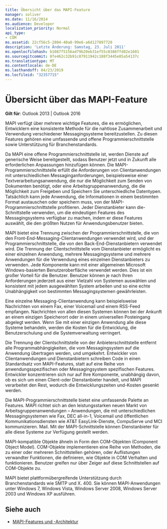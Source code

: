 ```yaml
---
title: Übersicht über das MAPI-Feature
manager: soliver
ms.date: 11/16/2014
ms.audience: Developer
localization_priority: Normal
api_type:
- COM
ms.assetid: 22cf56c5-2804-40a8-99e6-a6d127897720
description: 'Letzte Änderung: Samstag, 23. Juli 2011'
ms.openlocfilehash: b1087f5156ad79b20eb31ef55c0388ffd82e1601
ms.sourcegitcommit: 8fe462c32b91c87911942c188f3445e85a54137c
ms.translationtype: MT
ms.contentlocale: de-DE
ms.lasthandoff: 04/23/2019
ms.locfileid: "32357715"
---
```

# <a name="mapi-feature-overview"></a>Übersicht über das MAPI-Feature
 
**Gilt für**: Outlook 2013 | Outlook 2016 
  
MAPI verfügt über mehrere wichtige Features, die es ermöglichen, Entwicklern eine konsistente Methode für die nahtlose Zusammenarbeit und Verwendung verschiedener Messagingsysteme bereitzustellen. Zu diesen Features gehören eine umfassende und offene Programmierschnittstelle sowie Unterstützung für Branchenstandards. 
  
Da MAPI eine offene Programmierschnittstelle ist, werden Dienste auf generische Weise bereitgestellt, sodass Benutzer jetzt und in Zukunft alle erforderlichen Anpassungen hinzufügen können. Die MAPI-Programmierschnittstelle erfüllt die Anforderungen von Clientanwendungen mit unterschiedlichen Messaginganforderungen, beispielsweise einer Textverarbeitungsanwendung, die nur die Möglichkeit zum Senden von Dokumenten benötigt, oder eine Arbeitsgruppenanwendung, die die Möglichkeit zum Freigeben und Speichern Sie unterschiedliche Datentypen. Tatsächlich kann jede Anwendung, die Informationen in einem bestimmten Format austauschen oder speichern muss, von der MAPI-Programmierschnittstelle profitieren. Jeder Dienstanbieter kann die-Schnittstelle verwenden, um die eindeutigen Features des Messagingsystems verfügbar zu machen, indem er diese Features auswählt, die den größten Nutzen für Anwendungsbenutzer bieten.
  
MAPI bietet eine Trennung zwischen der Programmierschnittstelle, die von den Front-End-Messaging-Clientanwendungen verwendet wird, und der Programmierschnittstelle, die von den Back-End-Dienstanbietern verwendet wird. Die Trennung der Clientschnittstelle vom Dienstanbieter ermöglicht es einer einzelnen Anwendung, mehrere Messagingsysteme und mehrere Anwendungen für die Verwendung eines einzelnen Dienstanbieters zu verwenden. Jede Komponente kann mit einer allgemeinen Microsoft Windows-basierten Benutzeroberfläche verwendet werden. Dies ist ein großer Vorteil für die Benutzer. Benutzer können je nach Ihren Anforderungen jederzeit aus einer Vielzahl von Systemen auswählen und konsistent mit jedem ausgewählten System arbeiten und so eine echte Unabhängigkeit von bestimmten Messagingsystemen gewährleisten. 
  
Eine einzelne Messaging-Clientanwendung kann beispielsweise Nachrichten von einem Fax, einer Voicemail und einem RSS-Feed empfangen. Nachrichten von allen diesen Systemen können bei der Ankunft an einem einzigen Speicherort oder in einem universellen Posteingang abgelegt werden. Wenn Sie mit einer einzigen Anwendung alle diese Systeme behandeln, werden die Kosten für die Entwicklung, die Benutzerschulung und die Systemverwaltung verringert. 
  
Die Trennung der Clientschnittstelle von der Anbieterschnittstelle entfernt alle Programmabhängigkeiten, die vom Messagingsystem auf die Anwendung übertragen werden, und umgekehrt. Entwickler von Clientanwendungen und Dienstanbietern schreiben Code in einen Standardsatz von MAPI-Features, statt auf eine Reihe von anwendungsspezifischen oder Messagingsystem spezifischen Features. Entwickler konzentrieren sich nur auf Ihre Komponente, unabhängig davon, ob es sich um einen Client-oder Dienstanbieter handelt, und MAPI verarbeitet den Rest, wodurch die Entwicklungszeiten und-Kosten gesenkt werden.
  
Die MAPI-Programmierschnittstelle bietet eine umfassende Palette an Features. MAPI richtet sich an den leistungsstarken neuen Markt von Arbeitsgruppenanwendungen – Anwendungen, die mit unterschiedlichen Messagingsystemen wie Fax, DEC all-in-1, Voicemail und öffentlichen Kommunikationsdiensten wie AT&T EasyLink-Dienste, CompuServe und MCI kommunizieren. Mail. Mit der MAPI-Schnittstelle können Dienstanbieter für alle diese Systeme zur Verfügung gestellt werden. 
  
MAPI-kompatible Objekte ähneln in Form den COM-Objekten (Component Object Model). COM-Objekte implementieren eine Reihe von Methoden, die zu einer oder mehreren Schnittstellen gehören, oder Auflistungen verwandter Funktionen, die definieren, wie Objekte in COM Verhalten und funktionieren. Benutzer greifen nur über Zeiger auf diese Schnittstellen auf COM-Objekte zu.
  
MAPI bietet plattformübergreifende Unterstützung durch Branchenstandards wie SMTP und X. 400. Sie können MAPI-Anwendungen unter Windows 7, Windows Vista, Windows Server 2008, Windows Server 2003 und Windows XP ausführen. 
  
## <a name="see-also"></a>Siehe auch

- [MAPI-Features und -Architektur](mapi-features-and-architecture.md)

